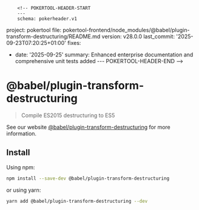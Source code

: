         <!-- POKERTOOL-HEADER-START
        ---
        schema: pokerheader.v1
project: pokertool
file: pokertool-frontend/node_modules/@babel/plugin-transform-destructuring/README.md
version: v28.0.0
last_commit: '2025-09-23T07:20:25+01:00'
fixes:
- date: '2025-09-25'
  summary: Enhanced enterprise documentation and comprehensive unit tests added
        ---
        POKERTOOL-HEADER-END -->
# @babel/plugin-transform-destructuring

> Compile ES2015 destructuring to ES5

See our website [@babel/plugin-transform-destructuring](https://babeljs.io/docs/babel-plugin-transform-destructuring) for more information.

## Install

Using npm:

```sh
npm install --save-dev @babel/plugin-transform-destructuring
```

or using yarn:

```sh
yarn add @babel/plugin-transform-destructuring --dev
```
